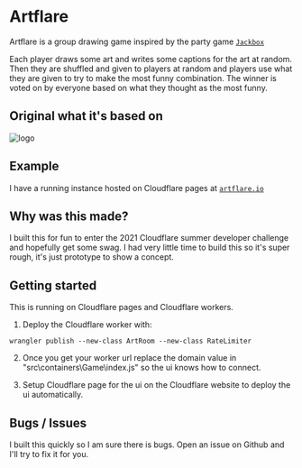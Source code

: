 # Artflare
Artflare is a group drawing game inspired by the party game [`Jackbox`](https://store.steampowered.com/app/434170/The_Jackbox_Party_Pack_3)

Each player draws some art and writes some captions for the art at random. Then they are shuffled and given to players at random and players use what they are given to try to make the most funny combination. The winner is voted on by everyone based on what they thought as the most funny.

## Original what it's based on
![logo](example.gif)

## Example
I have a running instance hosted on Cloudflare pages at [`artflare.io`](https://artflare.io)

## Why was this made?
I built this for fun to enter the 2021 Cloudflare summer developer challenge and hopefully get some swag. I had very little time to build this so it's super rough, it's just prototype to show a concept.

## Getting started
This is running on Cloudflare pages and Cloudflare workers.

1. Deploy the Cloudflare worker with:
```console
wrangler publish --new-class ArtRoom --new-class RateLimiter
```

2. Once you get your worker url replace the domain value in "src\containers\Game\index.js" so the ui knows how to connect.

3. Setup Cloudflare page for the ui on the Cloudflare website to deploy the ui automatically.

## Bugs / Issues
I built this quickly so I am sure there is bugs. Open an issue on Github and I'll try to fix it for you.
